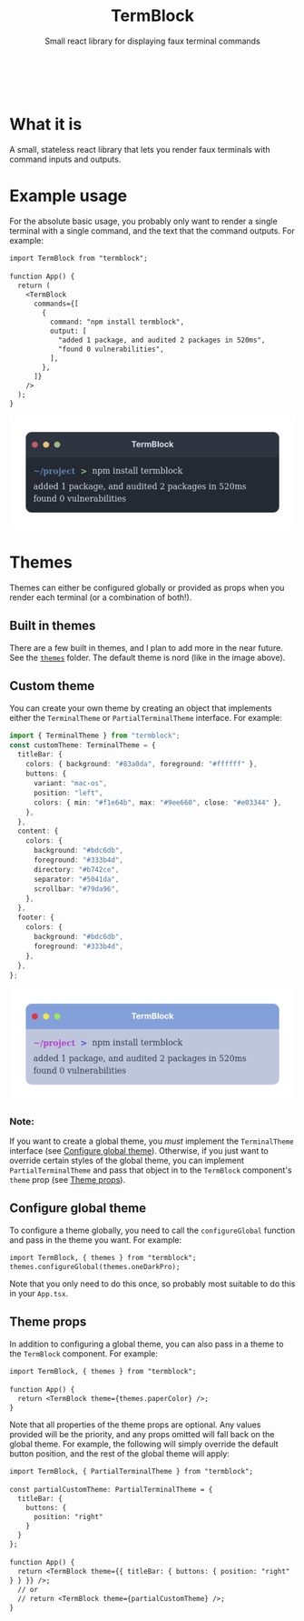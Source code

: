 <h1 align="center">
    TermBlock
</h1>

<p align="center">
    Small react library for displaying faux terminal commands
</p>
<br/>
<br/>
<br/>
<br/>

# What it is

A small, stateless react library that lets you render faux terminals with command inputs and outputs.

# Example usage

For the absolute basic usage, you probably only want to render a single terminal with a single command, and the text that the command outputs. For example:

```tsx
import TermBlock from "termblock";

function App() {
  return (
    <TermBlock
      commands={[
        {
          command: "npm install termblock",
          output: [
            "added 1 package, and audited 2 packages in 520ms",
            "found 0 vulnerabilities",
          ],
        },
      ]}
    />
  );
}
```

![Simple_Command](/docs/images/TermBlock_SimpleCommand.png "Simple Command")

# Themes

Themes can either be configured globally or provided as props when you render each terminal (or a combination of both!). 

## Built in themes

There are a few built in themes, and I plan to add more in the near future. See the [`themes`](src/lib/themes) folder. The default theme is nord (like in the image above).

## Custom theme

You can create your own theme by creating an object that implements either the `TerminalTheme` or `PartialTerminalTheme` interface. For example:

```ts
import { TerminalTheme } from "termblock";
const customTheme: TerminalTheme = {
  titleBar: {
    colors: { background: "#83a0da", foreground: "#ffffff" },
    buttons: {
      variant: "mac-os",
      position: "left",
      colors: { min: "#f1e64b", max: "#9ee660", close: "#e03344" },
    },
  },
  content: {
    colors: {
      background: "#bdc6db",
      foreground: "#333b4d",
      directory: "#b742ce",
      separator: "#5041da",
      scrollbar: "#79da96",
    },
  },
  footer: {
    colors: {
      background: "#bdc6db",
      foreground: "#333b4d",
    },
  },
};
```
![Custom_Theme](/docs/images/TermBlock_CustomTheme.png "Custom Theme")

### Note:
If you want to create a global theme, you *must* implement the `TerminalTheme` interface (see [Configure global theme](#configure-global-theme)). Otherwise, if you just want to override certain styles of the global theme, you can implement `PartialTerminalTheme` and pass that object in to the `TermBlock` component's `theme` prop (see [Theme props](#theme-props)).


## Configure global theme

To configure a theme globally, you need to call the `configureGlobal` function and pass in the theme you want. For example:

```tsx
import TermBlock, { themes } from "termblock";
themes.configureGlobal(themes.oneDarkPro);
```

Note that you only need to do this once, so probably most suitable to do this in your `App.tsx`.

## Theme props

In addition to configuring a global theme, you can also pass in a theme to the `TermBlock` component. For example:

```tsx
import TermBlock, { themes } from "termblock";

function App() {
  return <TermBlock theme={themes.paperColor} />;
}
```

Note that all properties of the theme props are optional. Any values provided will be the priority, and any props omitted will fall back on the global theme. For example, the following will simply override the default button position, and the rest of the global theme will apply:

```tsx
import TermBlock, { PartialTerminalTheme } from "termblock";

const partialCustomTheme: PartialTerminalTheme = { 
  titleBar: { 
    buttons: { 
      position: "right" 
    } 
  } 
};

function App() {
  return <TermBlock theme={{ titleBar: { buttons: { position: "right" } } }} />;
  // or 
  // return <TermBlock theme={partialCustomTheme} />;
}
```